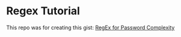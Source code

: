# Regex Tutorial
This repo was for creating this gist: [RegEx for Password Complexity](https://github.com/crestonesoftware/regex-gist)
